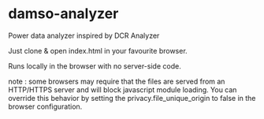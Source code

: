 # damso-analyzer
Power data analyzer inspired by DCR Analyzer

Just clone & open index.html in your favourite browser.

Runs locally in the browser with no server-side code.

note : some browsers may require that the files are served from an HTTP/HTTPS server and will block javascript module loading. You can override this behavior by setting the privacy.file_unique_origin to false in the browser configuration.
